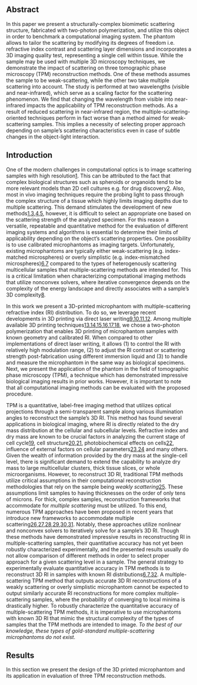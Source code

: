 ## Abstract

In this paper we present a structurally-complex biomimetic scattering structure, fabricated with two-photon polymerization, and utilize this object in order to benchmark a computational imaging system. The phantom allows to tailor the scattering by modifying its degrees of freedom i.e. refractive index contrast and scattering layer dimensions and incorporates a 3D imaging quality test, representing a single cell within tissue. While the sample may be used with multiple 3D microscopy techniques, we demonstrate the impact of scattering on three tomographic phase microscopy (TPM) reconstruction methods. One of these methods assumes the sample to be weak-scattering, while the other two take multiple scattering into account. The study is performed at two wavelengths (visible and near-infrared), which serve as a scaling factor for the scattering phenomenon. We find that changing the wavelength from visible into near-infrared impacts the applicability of TPM reconstruction methods. As a result of reduced scattering in near-infrared region, the multiple-scattering-oriented techniques perform in fact worse than a method aimed for weak-scattering samples. This implies a necessity of selecting proper approach depending on sample’s scattering characteristics even in case of subtle changes in the object-light interaction.

## Introduction

One of the modern challenges in computational optics is to image scattering samples with high resolution[1](https://www.nature.com/articles/s41598-022-24193-7#ref-CR1 "Yoon, S. et al. Deep optical imaging within complex scattering media. Nature Rev. Phys. 2, 141–158 (2020)."). This can be attributed to the fact that complex biological structures such as spheroids or organoids tend to be more relevant models than 2D cell cultures e.g. for drug discovery[2](https://www.nature.com/articles/s41598-022-24193-7#ref-CR2 "Chatzinikolaidou, M. Cell spheroids: The new frontiers in in vitro models for cancer drug validation. Drug Discov. Today 21, 1553–1560 (2016)."). Also, most in vivo imaging techniques require the probing light to pass through the complex structure of a tissue which highly limits imaging depths due to multiple scattering. This demand stimulates the development of new methods[1](https://www.nature.com/articles/s41598-022-24193-7#ref-CR1 "Yoon, S. et al. Deep optical imaging within complex scattering media. Nature Rev. Phys. 2, 141–158 (2020)."),[3](https://www.nature.com/articles/s41598-022-24193-7#ref-CR3 "Pierré, W. et al. 3D time-lapse imaging of a mouse embryo using intensity diffraction tomography embedded inside a deep learning framework. Appl. Opt. 61, 3337 (2022)."),[4](https://www.nature.com/articles/s41598-022-24193-7#ref-CR4 "Rios, A. C. & Clevers, H. Imaging organoids: A bright future ahead. Nature Methods 15, 24–26 (2018)."),[5](https://www.nature.com/articles/s41598-022-24193-7#ref-CR5 "Dekkers, J. F. et al. High-resolution 3D imaging of fixed and cleared organoids. Nature Protocols 14, 1756–1771 (2019)."), however, it is difficult to select an appropriate one based on the scattering strength of the analyzed specimen. For this reason a versatile, repeatable and quantitative method for the evaluation of different imaging systems and algorithms is essential to determine their limits of applicability depending on the object’s scattering properties. One possibility is to use calibrated microphantoms as imaging targets. Unfortunately, existing microphantoms are typically either weak-scattering (e.g. index-matched microspheres) or overly simplistic (e.g. index-mismatched microspheres)[6](https://www.nature.com/articles/s41598-022-24193-7#ref-CR6 "Lim, J. et al. Comparative study of iterative reconstruction algorithms for missing cone problems in optical diffraction tomography. Opt. Express 23, 16933–16948 (2015)."),[7](https://www.nature.com/articles/s41598-022-24193-7#ref-CR7 "Sung, Y. & Dasari, R. R. Deterministic regularization of three-dimensional optical diffraction tomography. JOSA A 28, 1554–1561 (2011).") compared to the types of heterogenously scattering multicellular samples that multiple-scattering methods are intended for. This is a critical limitation when characterizing computational imaging methods that utilize nonconvex solvers, where iterative convergence depends on the complexity of the energy landscape and directly associates with a sample’s 3D complexity[8](https://www.nature.com/articles/s41598-022-24193-7#ref-CR8 "Hindi, H. A tutorial on convex optimization. In Proceedings of the 2004 American Control Conference, vol. 4 3252–3265 (IEEE, 2004).").

In this work we present a 3D-printed microphantom with multiple-scattering refractive index (RI) distribution. To do so, we leverage recent developments in 3D printing via direct laser writing[9](https://www.nature.com/articles/s41598-022-24193-7#ref-CR9 "Lamont, A. C. et al. Direct laser writing of a titanium dioxide-laden retinal cone phantom for adaptive optics-optical coherence tomography. Opt. Mater. Express 10, 2757–2767 (2020)."),[10](https://www.nature.com/articles/s41598-022-24193-7#ref-CR10 "LaFratta, C. N. & Baldacchini, T. Two-photon polymerization metrology: Characterization methods of mechanisms and microstructures. Micromachines 8, 101 (2017)."),[11](https://www.nature.com/articles/s41598-022-24193-7#ref-CR11 "Horng, H. et al. 3d printed vascular phantoms for high-resolution biophotonic image quality assessment via direct laser writing. Opt. Lett. 46, 1987–1990 (2021)."),[12](https://www.nature.com/articles/s41598-022-24193-7#ref-CR12 "Eifler, M., Hering, J., Von Freymann, G. & Seewig, J. Calibration sample for arbitrary metrological characteristics of optical topography measuring instruments. Opt. Express 26, 16609–16623 (2018)."). Among multiple available 3D printing techniques[13](https://www.nature.com/articles/s41598-022-24193-7#ref-CR13 "Vora, H. D. & Sanyal, S. A comprehensive review: Metrology in additive manufacturing and 3D printing technology. Progress Addit. Manufact. 5, 319–353 (2020)."),[14](https://www.nature.com/articles/s41598-022-24193-7#ref-CR14 "Bellec, M. et al. Beat the diffraction limit in 3D direct laser writing in photosensitive glass. Opt. Express 17, 10304 (2009)."),[15](https://www.nature.com/articles/s41598-022-24193-7#ref-CR15 "Kotz, F. et al. Three-dimensional printing of transparent fused silica glass. Nature 544, 337–339 (2017)."),[16](https://www.nature.com/articles/s41598-022-24193-7#ref-CR16 "Jonušauskas, L. et al. Hybrid subtractive-additive-welding microfabrication for lab-on-chip applications via single amplified femtosecond laser source. Opt. Eng. 56, 1 (2017)."),[17](https://www.nature.com/articles/s41598-022-24193-7#ref-CR17 "Varapnickas, S. & Malinauskas, M. Processes of laser direct writing 3D nanolithography. In Handbook of Laser Micro- and Nano-Engineering Vol. 12, 1–31 (Springer International Publishing, 2020)."),[18](https://www.nature.com/articles/s41598-022-24193-7#ref-CR18 "Yang, L., Mayer, F., Bunz, U. H. F., Blasco, E. & Wegener, M. Multi-material multi-photon 3D laser micro- and nanoprinting. Light: Adv. Manufact. 2, 1 (2021)."), we chose a two-photon polymerization that enables 3D printing of microphantom samples with known geometry and calibrated RI. When compared to other implementations of direct laser writing, it allows (1) to control the RI with relatively high modulation range, (2) to adjust the RI contrast or scattering strength post-fabrication using different immersion liquid and (3) to handle and measure the microphantom in the same way as biological specimens. Next, we present the application of the phantom in the field of tomographic phase microscopy (TPM), a technique which has demonstrated impressive biological imaging results in prior works. However, it is important to note that all computational imaging methods can be evaluated with the proposed procedure.

TPM is a quantitative, label-free imaging method that utilizes optical projections through a semi-transparent sample along various illumination angles to reconstruct the sample’s 3D RI. This method has found several applications in biological imaging, where RI is directly related to the dry mass distribution at the cellular and subcellular levels. Refractive index and dry mass are known to be crucial factors in analyzing the current stage of cell cycle[19](https://www.nature.com/articles/s41598-022-24193-7#ref-CR19 "Girshovitz, P. & Shaked, N. T. Generalized cell morphological parameters based on interferometric phase microscopy and their application to cell life cycle characterization. Biomed. Opt. Express 3, 1757–1773 (2012)."), cell structure[20](https://www.nature.com/articles/s41598-022-24193-7#ref-CR20 "Kim, Y. et al. Common-path diffraction optical tomography for investigation of three-dimensional structures and dynamics of biological cells. Opt. Express 22, 10398–10407 (2014)."),[21](https://www.nature.com/articles/s41598-022-24193-7#ref-CR21 "Stanly, T. A. et al. Quantitative optical diffraction tomography imaging of mouse platelets. Front. Physiol. 11, 568087 (2020)."), photobiochemical effects on cells[22](https://www.nature.com/articles/s41598-022-24193-7#ref-CR22 "Baczewska, M. et al. Method to analyze effects of low-level laser therapy on biological cells with a digital holographic microscope. Appl. Opt. 61, B297–B306 (2022)."), influence of external factors on cellular parameters[23](https://www.nature.com/articles/s41598-022-24193-7#ref-CR23 "Baczewska, M., Eder, K., Ketelhut, S., Kemper, B. & Kujawińska, M. Refractive index changes of cells and cellular compartments upon paraformaldehyde fixation acquired by tomographic phase microscopy. Cytometry Part A 99, 388–398 (2021)."),[24](https://www.nature.com/articles/s41598-022-24193-7#ref-CR24 "Eder, K., Marzi, A., Barroso, Á., Kemper, B., & Schnekenburger, J. Medical nanoparticle impact on macrophage temporal dry mass development quantified in vitro by digital holographic microscopy. In Quantitative Phase Imaging VII, vol. 11653 132–138 (SPIE, 2021).") and many others. Given the wealth of information provided by the dry mass at the single-cell level, there is significant demand to extend the capability to analyze dry mass to large multicellular clusters, thick tissue slices, or whole microorganisms. However, to reconstruct 3D RI, traditional TPM methods utilize critical assumptions in their computational reconstruction methodologies that rely on the sample being _weakly scattering_[25](https://www.nature.com/articles/s41598-022-24193-7#ref-CR25 "Chen, B. & Stamnes, J. J. Validity of diffraction tomography based on the first Born and the first Rytov approximations. Appl. Opt. 37, 2996–3006 (1998)."). These assumptions limit samples to having thicknesses on the order of only tens of microns. For thick, complex samples, reconstruction frameworks that accommodate for _multiple scattering_ must be utilized. To this end, numerous TPM approaches have been proposed in recent years that introduce new frameworks to accommodate multiple scattering[26](https://www.nature.com/articles/s41598-022-24193-7#ref-CR26 "Lee, M., Hugonnet, H. & Park, Y. Inverse problem solver for multiple light scattering using modified Born series. Optica 9, 177–182 (2022)."),[27](https://www.nature.com/articles/s41598-022-24193-7#ref-CR27 "Liu, H.-Y. et al. Seagle: Sparsity-driven image reconstruction under multiple scattering. IEEE Trans. Comput. Imaging 4, 73–86 (2017)."),[28](https://www.nature.com/articles/s41598-022-24193-7#ref-CR28 "Sun, Y., Xia, Z. & Kamilov, U. S. Efficient and accurate inversion of multiple scattering with deep learning. Opt. Express 26, 14678–14688 (2018)."),[29](https://www.nature.com/articles/s41598-022-24193-7#ref-CR29 "Soubies, E., Pham, T.-A. & Unser, M. Efficient inversion of multiple-scattering model for optical diffraction tomography. Opt. Express 25, 21786–21800 (2017)."),[30](https://www.nature.com/articles/s41598-022-24193-7#ref-CR30 "Chen, M., Ren, D., Liu, H.-Y., Chowdhury, S. & Waller, L. Multi-layer Born multiple-scattering model for 3d phase microscopy. Optica 7, 394–403 (2020)."),[31](https://www.nature.com/articles/s41598-022-24193-7#ref-CR31 "Chowdhury, S. et al. High-resolution 3D refractive index microscopy of multiple-scattering samples from intensity images. Optica 6, 1211 (2019)."). Notably, these approaches utilize nonlinear and nonconvex solvers to iteratively solve for a sample’s 3D RI. Though these methods have demonstrated impressive results in reconstructing RI in multiple-scattering samples, their quantitative accuracy has not yet been robustly characterized experimentally, and the presented results usually do not allow comparison of different methods in order to select proper approach for a given scattering level in a sample. The general strategy to experimentally evaluate quantitative accuracy in TPM methods is to reconstruct 3D RI in samples with known RI distributions[6](https://www.nature.com/articles/s41598-022-24193-7#ref-CR6 "Lim, J. et al. Comparative study of iterative reconstruction algorithms for missing cone problems in optical diffraction tomography. Opt. Express 23, 16933–16948 (2015)."),[7](https://www.nature.com/articles/s41598-022-24193-7#ref-CR7 "Sung, Y. & Dasari, R. R. Deterministic regularization of three-dimensional optical diffraction tomography. JOSA A 28, 1554–1561 (2011)."),[32](https://www.nature.com/articles/s41598-022-24193-7#ref-CR32 "Lim, J. et al. Beyond Born-Rytov limit for super-resolution optical diffraction tomography. Opt. Express 25, 30445–30458 (2017)."). A multiple-scattering TPM method that outputs accurate 3D RI reconstructions of a weakly scattering or overly simplistic microphantom cannot be expected to output similarly accurate RI reconstructions for more complex multiple-scattering samples, where the probability of converging to local minima is drastically higher. To robustly characterize the quantitative accuracy of multiple-scattering TPM methods, it is imperative to use microphantoms with known 3D RI that mimic the structural complexity of the types of samples that the TPM methods are intended to image. _To the best of our knowledge, these types of gold-standard multiple-scattering microphantoms do not exist._

## Results

In this section we present the design of the 3D printed microphantom and its application in evaluation of three TPM reconstruction methods.